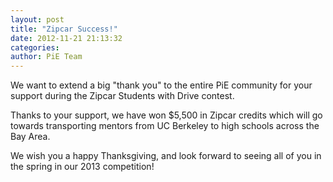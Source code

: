 ```yaml
---
layout: post
title: "Zipcar Success!"
date: 2012-11-21 21:13:32
categories: 
author: PiE Team
---
```


We want to extend a big "thank you" to the entire PiE community for your support during the Zipcar Students with Drive contest. 

Thanks to your support, we have won $5,500 in Zipcar credits which will go towards transporting mentors from UC Berkeley to high schools across the Bay Area. 

We wish you a happy Thanksgiving, and look forward to seeing all of you in the spring in our 2013 competition!